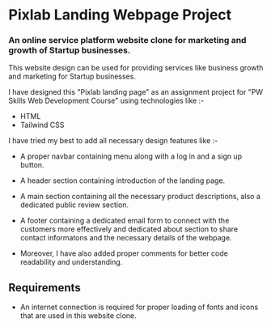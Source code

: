 # Pixlab Landing Webpage Project
### An online service platform website clone for marketing and growth of Startup businesses.

This website design can be used for providing services like business growth and marketing for Startup businesses.

I have designed this "Pixlab landing page" as an assignment project for "PW Skills Web Development Course" using technologies like :-

- HTML
- Tailwind CSS

I have tried my best to add all necessary design features like :-

-  A proper navbar containing menu along with a log in and a sign up button.

- A header section containing introduction of the landing page.

- A main section containing all the necessary product descriptions, also a dedicated public review section.

- A footer containing a dedicated email form to connect with the customers more effectively and dedicated about section to share contact informatons and the necessary details of the webpage.

- Moreover, I have also added proper comments for better code readability and understanding.

## Requirements
- An internet connection is required for proper loading of fonts and icons that are used in this website clone.